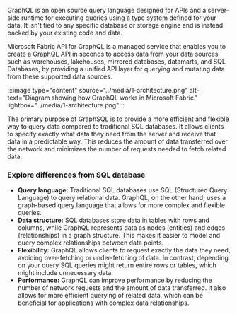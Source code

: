 GraphQL is an open source query language designed for APIs and a server-side runtime for executing queries using a type system defined for your data. It isn't tied to any specific database or storage engine and is instead backed by your existing code and data.

Microsoft Fabric API for GraphQL is a managed service that enables you to create a GraphQL API in seconds to access data from your data sources such as warehouses, lakehouses, mirrored databases, datamarts, and SQL Databases, by providing a unified API layer for querying and mutating data from these supported data sources.

:::image type="content" source="../media/1-architecture.png" alt-text="Diagram showing how GraphQL works in Microsoft Fabric." lightbox="../media/1-architecture.png":::

The primary purpose of GraphSQL is to provide a more efficient and flexible way to query data compared to traditional SQL databases. It allows clients to specify exactly what data they need from the server and receive that data in a predictable way. This reduces the amount of data transferred over the network and minimizes the number of requests needed to fetch related data.

### Explore differences from SQL database

- **Query language:** Traditional SQL databases use SQL (Structured Query Language) to query relational data. GraphQL, on the other hand, uses a graph-based query language that allows for more complex and flexible queries.
- **Data structure:** SQL databases store data in tables with rows and columns, while GraphQL represents data as nodes (entities) and edges (relationships) in a graph structure. This makes it easier to model and query complex relationships between data points.
- **Flexibility:** GraphQL allows clients to request exactly the data they need, avoiding over-fetching or under-fetching of data. In contrast, depending on your query SQL queries might return entire rows or tables, which might include unnecessary data.
- **Performance:** GraphQL can improve performance by reducing the number of network requests and the amount of data transferred. It also allows for more efficient querying of related data, which can be beneficial for applications with complex data relationships.
